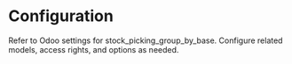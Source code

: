 # Configuration

Refer to Odoo settings for stock_picking_group_by_base. Configure related models, access rights, and options as needed.
